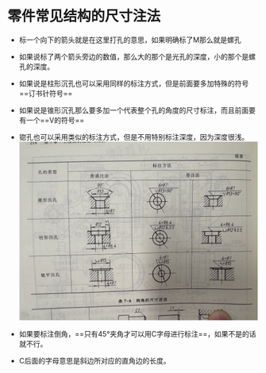 # 零件常见结构的尺寸注法

- 标一个向下的箭头就是在这里打孔的意思，如果明确标了M那么就是螺孔
- 如果说标了两个箭头旁边的数值，那么大的那个是光孔的深度，小的那个是螺孔的深度。
- 如果说是柱形沉孔也可以采用同样的标注方式，但是前面要多加特殊的符号==订书针符号==
- 如果说是锥形沉孔那么要多加一个代表整个孔的角度的尺寸标注，而且前面要有一个==V的符号==
- 锪孔也可以采用类似的标注方式，但是不用特别标注深度，因为深度很浅。
![](note13.jpg)

- 如果要标注倒角，==只有45°夹角才可以用C字母进行标注==，如果不是的话就不行。
- C后面的字母意思是斜边所对应的直角边的长度。